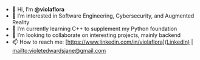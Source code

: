 - 👋 Hi, I’m **@violaflora**
- 👀 I’m interested in Software Engineering, Cybersecurity, and Augmented Reality
- 🌱 I’m currently learning C++ to supplement my Python foundation
- 💞️ I’m looking to collaborate on interesting projects, mainly backend
- 📫 How to reach me: [https://www.linkedin.com/in/violaflora](LinkedIn) | [mailto:violetedwardsjane@gmail.com](Email)

<!---
violaflora/violaflora is a ✨ special ✨ repository because its `README.md` (this file) appears on your GitHub profile.
You can click the Preview link to take a look at your changes.
--->
